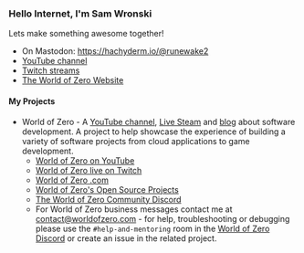 ### Hello Internet, I'm Sam Wronski

Lets make something awesome together!

* On Mastodon: <a rel="me" href="https://hachyderm.io/@runewake2">https://hachyderm.io/@runewake2</a>
* [YouTube channel](https://www.youtube.com/worldofzerodevelopment)
* [Twitch streams](https://twitch.tv/worldofzerodev)
* [The World of Zero Website](http://worldofzero.com)

#### My Projects

* World of Zero - A [YouTube channel](https://www.youtube.com/worldofzerodevelopment), [Live Steam](https://twitch.tv/worldofzerodev) and [blog](http://worldofzero.com) about software development. A project to help showcase the experience of building a variety of software projects from cloud applications to game development.
  * [World of Zero on YouTube](https://www.youtube.com/worldofzerodevelopment)
  * [World of Zero live on Twitch](https://twitch.tv/worldofzerodev)
  * [World of Zero .com](http://worldofzero.com)
  * [World of Zero's Open Source Projects](https://github.com/WorldOfZero)
  * [The World of Zero Community Discord](https://discord.gg/hU5Kq2u)
  * For World of Zero business messages contact me at contact@worldofzero.com - for help, troubleshooting or debugging please use the `#help-and-mentoring` room in the [World of Zero Discord](https://discord.gg/hU5Kq2u) or create an issue in the related project.


<!--
**runewake2/runewake2** is a ✨ _special_ ✨ repository because its `README.md` (this file) appears on your GitHub profile.

Here are some ideas to get you started:

- 🔭 I’m currently working on ...
- 🌱 I’m currently learning ...
- 👯 I’m looking to collaborate on ...
- 🤔 I’m looking for help with ...
- 💬 Ask me about ...
- 📫 How to reach me: ...
- 😄 Pronouns: ...
- ⚡ Fun fact: ...
-->

